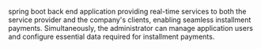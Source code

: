 spring boot back end application providing real-time services to both the service provider and the company's clients, enabling seamless installment payments. Simultaneously, the administrator can manage application users and configure essential data required for installment payments.
